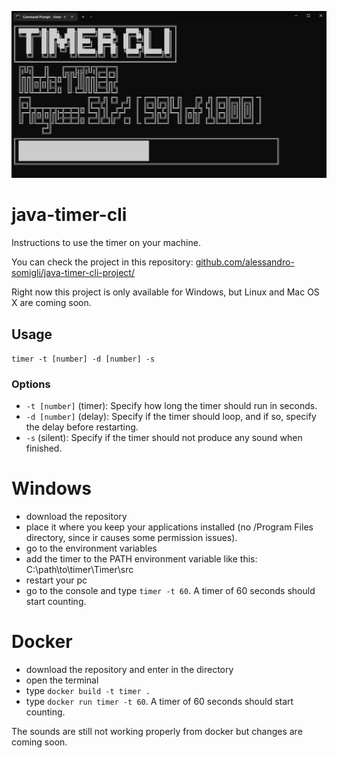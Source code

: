![timer preview image](https://github.com/alessandro-somigli/java-timer-cli/blob/main/timer-preview.png?raw=true)

# java-timer-cli
Instructions to use the timer on your machine. 

You can check the project in this repository: [github.com/alessandro-somigli/java-timer-cli-project/](https://github.com/alessandro-somigli/java-timer-cli-project/)

Right now this project is only available for Windows, but Linux and Mac OS X are coming soon.

## Usage
`timer -t [number] -d [number] -s`

### Options
- `-t [number]` (timer): Specify how long the timer should run in seconds.
- `-d [number]` (delay): Specify if the timer should loop, and if so, specify the delay before restarting.
- `-s` (silent): Specify if the timer should not produce any sound when finished.

# Windows
 - download the repository
 - place it where you keep your applications installed (no /Program Files directory, since ir causes some permission issues).
 - go to the environment variables
 - add the timer to the PATH environment variable like this: C:\path\to\timer\Timer\src
 - restart your pc
 - go to the console and type `timer -t 60`. A timer of 60 seconds should start counting.

# Docker
 - download the repository and enter in the directory
 - open the terminal
 - type `docker build -t timer .`
 - type `docker run timer -t 60`. A timer of 60 seconds should start counting.

The sounds are still not working properly from docker but changes are coming soon.